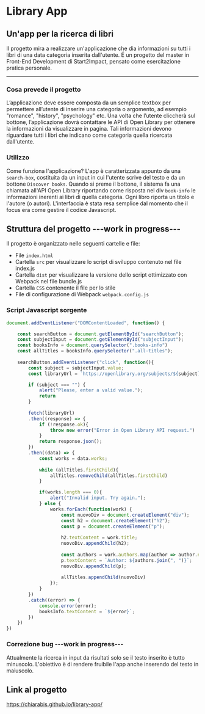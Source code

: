 # Library App
## Un'app per la ricerca di libri
Il progetto mira a realizzare un'applicazione che dia informazioni su tutti i libri di una data categoria inserita dall'utente. É un progetto del master in Front-End Development di Start2Impact, pensato come esercitazione pratica personale.

***
### Cosa prevede il progetto
L’applicazione deve essere composta da un semplice textbox per permettere all’utente di inserire una categoria o argomento, ad esempio "romance", "history", "psychology" etc.
Una volta che l’utente cliccherà sul bottone, l’applicazione dovrà contattare le API di Open Library per ottenere la informazioni da visualizzare in pagina. Tali informazioni devono riguardare tutti i libri che indicano come categoria quella ricercata dall'utente.

### Utilizzo
Come funziona l'applicazione?
L'app è caratterizzata appunto da una ```search-box```, costituita da un input in cui l'utente scrive del testo e da un bottone ```Discover books```. Quando si preme il bottone, il sistema fa una chiamata all'API Open Library riportando come risposta nel div ```book-info``` le informazioni inerenti ai libri di quella categoria. Ogni libro riporta un titolo e l'autore (o autori). L'interfaccia è stata resa semplice dal momento che il focus era come gestire il codice Javascript.

## Struttura del progetto ---work in progress---
Il progetto è organizzato nelle seguenti cartelle e file:
- File ```index.html```
- Cartella ```src``` per visualizzare lo script di sviluppo contenuto nel file index.js
- Cartella ```dist``` per visualizzare la versione dello script ottimizzato con Webpack nel file bundle.js 
- Cartella ```CSS``` contenente il file per lo stile
- File di configurazione di Webpack ```webpack.config.js```

### Script Javascript sorgente 
```javascript
document.addEventListener("DOMContentLoaded", function() {

    const searchButton = document.getElementById("searchButton");
    const subjectInput = document.getElementById("subjectInput");
    const booksInfo = document.querySelector(".books-info")
    const allTitles = booksInfo.querySelector(".all-titles");
    
    searchButton.addEventListener("click", function(){
        const subject = subjectInput.value;
        const libraryUrl = `https://openlibrary.org/subjects/${subject}.json?details=false`;

        if (subject === "") {
            alert("Please, enter a valid value.");
            return
        }
        
        fetch(libraryUrl)
        .then((response) => {
            if (!response.ok){
                throw new error("Error in Open Library API request.")
            }
            return response.json();
        })
        .then((data) => {
            const works = data.works;
            
            while (allTitles.firstChild){
                allTitles.removeChild(allTitles.firstChild)
            }

            if(works.length === 0){
                alert("Invalid input. Try again.");
            } else {
                works.forEach(function(work) {
                    const nuovoDiv = document.createElement("div");
                    const h2 = document.createElement("h2");
                    const p = document.createElement("p");
    
                    h2.textContent = work.title;
                    nuovoDiv.appendChild(h2);
    
                    const authors = work.authors.map(author => author.name);
                    p.textContent = `Author: ${authors.join(", ")}`;
                    nuovoDiv.appendChild(p);
    
                    allTitles.appendChild(nuovoDiv)
                });
            }
        })
        .catch((error) => {
            console.error(error);
            booksInfo.textContent = `${error}`;
        })
    })
})
```

### Correzione bug ---work in progress---
Attualmente la ricerca in input da risultati solo se il testo inserito è tutto minuscolo. L'obiettivo è di rendere fruibile l'app anche inserendo del testo in maiuscolo.

## Link al progetto
https://chiarabis.github.io/library-app/
